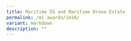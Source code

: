 ```yaml
---
title: Maritime 5G and Maritime Drone Estate
permalink: /mi-awards/im10/
variant: markdown
description: ""
---
```

